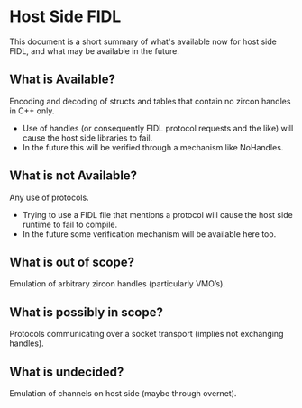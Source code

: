 # Host Side FIDL

This document is a short summary of what's available now for host side FIDL,
and what may be available in the future.

## What is Available?

Encoding and decoding of structs and tables that contain no zircon handles in C++ only.

* Use of handles (or consequently FIDL protocol requests and the like) will cause the
  host side libraries to fail.
* In the future this will be verified through a mechanism like NoHandles.

## What is not Available?

Any use of protocols.

* Trying to use a FIDL file that mentions a protocol will cause the host
  side runtime to fail to compile.
* In the future some verification mechanism will be available here too.

## What is out of scope?

Emulation of arbitrary zircon handles (particularly VMO’s).

## What is possibly in scope?

Protocols communicating over a socket transport (implies not exchanging handles).

## What is undecided?

Emulation of channels on host side (maybe through overnet).
